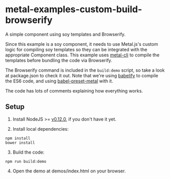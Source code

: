 # metal-examples-custom-build-browserify
A simple component using soy templates and Browserify.

Since this example is a soy component, it needs to use Metal.js's custom logic for compiling soy templates so they can be integrated with the appropriate Component class. This example uses [metal-cli](npmjs.com/package/metal-cli) to compile the templates before bundling the code via Browserify.

The Browserify command is included in the `build:demo` script, so take a look at package.json to check it out. Note that we're using [babelify](npmjs.com/package/babelify) to compile the ES6 code, and using [babel-preset-metal](npmjs.com/package/babel-preset-metal) with it.

The code has lots of comments explaining how everything works.

## Setup

1. Install NodeJS >= [v0.12.0](http://nodejs.org/dist/v0.12.0/), if you don't have it yet.

2. Install local dependencies:

  ```
  npm install
  bower install
  ```

3. Build the code:

  ```
  npm run build:demo
  ```

4. Open the demo at demos/index.html on your browser.
